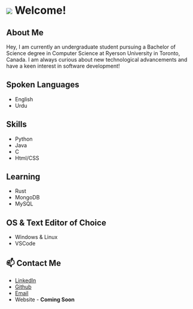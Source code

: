 # <img src="https://user-images.githubusercontent.com/12051517/117529638-9722bc00-afa6-11eb-916a-b9c3ed504f80.png"> Welcome!

## About Me
<p>
  Hey, I am currently an undergraduate student pursuing a Bachelor of Science degree in Computer Science at Ryerson University in Toronto, Canada. 
  I am always curious about new technological advancements and have a keen interest in software development!
</p>

## Spoken Languages
* English
* Urdu

## Skills
* Python
* Java
* C
* Html/CSS

## Learning
* Rust
* MongoDB
* MySQL

## OS & Text Editor of Choice
* Windows & Linux
* VSCode

## 📫 Contact Me
* [LinkedIn](https://www.linkedin.com/in/mnabeelasim)
* [Github](https://github.com/Noobeel)
* [Email](mailto:nabeelasim0250@gmail.com)
* Website - **Coming Soon**
